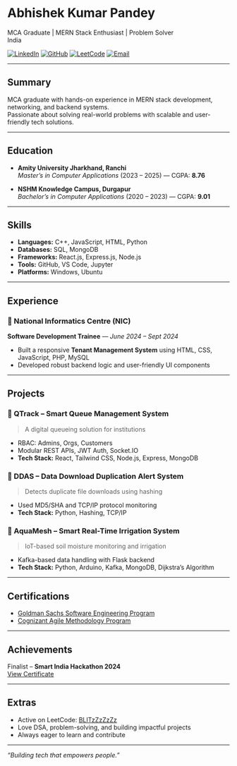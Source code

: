 # Abhishek Kumar Pandey

MCA Graduate | MERN Stack Enthusiast | Problem Solver  
 India 

[![LinkedIn](https://img.shields.io/badge/-LinkedIn-blue?style=flat-square&logo=linkedin&link=https://linkedin.com/in/abhishek-k-0181b5229/)](https://linkedin.com/in/abhishek-k-0181b5229/)
[![GitHub](https://img.shields.io/badge/-GitHub-black?style=flat-square&logo=github&link=https://github.com/BLITzZ0)](https://github.com/BLITzZ0)
[![LeetCode](https://img.shields.io/badge/-LeetCode-orange?style=flat-square&logo=leetcode&link=https://leetcode.com/u/BLITzZzZzZz/)](https://leetcode.com/u/BLITzZzZzZz/)
[![Email](https://img.shields.io/badge/-Email-red?style=flat-square&logo=gmail&link=mailto:ababhishek3005@gmail.com)](mailto:ababhishek3005@gmail.com)

---

## Summary

MCA graduate with hands-on experience in MERN stack development, networking, and backend systems.  
Passionate about solving real-world problems with scalable and user-friendly tech solutions.

---

## Education

- **Amity University Jharkhand, Ranchi**  
  *Master’s in Computer Applications* (2023 – 2025) — CGPA: **8.76**

- **NSHM Knowledge Campus, Durgapur**  
  *Bachelor’s in Computer Applications* (2020 – 2023) — CGPA: **9.01**

---

## Skills

- **Languages:** C++, JavaScript, HTML, Python  
- **Databases:** SQL, MongoDB  
- **Frameworks:** React.js, Express.js, Node.js  
- **Tools:** GitHub, VS Code, Jupyter  
- **Platforms:** Windows, Ubuntu

---

## Experience

### 🏢 National Informatics Centre (NIC)  
**Software Development Trainee** — *June 2024 – Sept 2024*  
- Built a responsive **Tenant Management System** using HTML, CSS, JavaScript, PHP, MySQL  
- Developed robust backend logic and user-friendly UI components

---

## Projects

### 🔹 QTrack – Smart Queue Management System  
> A digital queueing solution for institutions  
- RBAC: Admins, Orgs, Customers  
- Modular REST APIs, JWT Auth, Socket.IO  
- **Tech Stack:** React, Tailwind CSS, Node.js, Express, MongoDB

### 🔹 DDAS – Data Download Duplication Alert System  
> Detects duplicate file downloads using hashing  
- Used MD5/SHA and TCP/IP protocol monitoring  
- **Tech Stack:** Python, Hashing, TCP/IP

### 🔹 AquaMesh – Smart Real-Time Irrigation System  
> IoT-based soil moisture monitoring and irrigation  
- Kafka-based data handling with Flask backend  
- **Tech Stack:** Python, Arduino, Kafka, MongoDB, Dijkstra’s Algorithm

---

## Certifications

- [Goldman Sachs Software Engineering Program](https://forage-uploads-prod.s3.amazonaws.com/completion-certificates/Goldman%20Sachs/NPdeQ43o8P9HJmJzg_Goldman%20Sachs_qRmN3sgDNCsqaQRNJ_1673926158841_completion_certificate.pdf)  
- [Cognizant Agile Methodology Program](https://forage-uploads-prod.s3.amazonaws.com/completion-certificates/Cognizant/ZZswQd6xGydd758vz_Cognizant%20USA_qRmN3sgDNCsqaQRNJ_1683233703680_completion_certificate.pdf)

---

## Achievements

Finalist – **Smart India Hackathon 2024**  
[View Certificate](https://drive.google.com/file/d/16XKRoxyG-gX5g6LnpG1D38wHi8F1yPha/view?usp=sharing)

---

## Extras

- Active on LeetCode: [BLITzZzZzZz](https://leetcode.com/u/BLITzZzZzZz/)  
- Love DSA, problem-solving, and building impactful projects  
- Always eager to learn and contribute

---

_“Building tech that empowers people.”_
